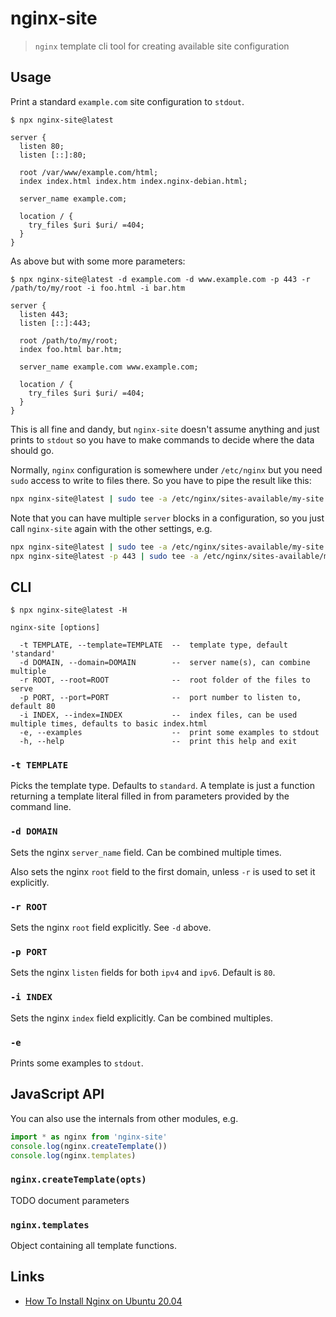 # nginx-site

> `nginx` template cli tool for creating available site configuration

## Usage

Print a standard `example.com` site configuration to `stdout`.

```
$ npx nginx-site@latest

server {
  listen 80;
  listen [::]:80;

  root /var/www/example.com/html;
  index index.html index.htm index.nginx-debian.html;

  server_name example.com;

  location / {
    try_files $uri $uri/ =404;
  }
}

```

As above but with some more parameters:

```
$ npx nginx-site@latest -d example.com -d www.example.com -p 443 -r /path/to/my/root -i foo.html -i bar.htm

server {
  listen 443;
  listen [::]:443;

  root /path/to/my/root;
  index foo.html bar.htm;

  server_name example.com www.example.com;

  location / {
    try_files $uri $uri/ =404;
  }
}

```

This is all fine and dandy, but `nginx-site` doesn't assume anything and just prints to `stdout` so you have to make commands to decide where the data should go.

Normally, `nginx` configuration is somewhere under `/etc/nginx` but you need `sudo` access to write to files there. So you have to pipe the result like this:

```bash
npx nginx-site@latest | sudo tee -a /etc/nginx/sites-available/my-site
```

Note that you can have multiple `server` blocks in a configuration, so you just call `nginx-site` again with the other settings, e.g.

```bash
npx nginx-site@latest | sudo tee -a /etc/nginx/sites-available/my-site
npx nginx-site@latest -p 443 | sudo tee -a /etc/nginx/sites-available/my-site
```

## CLI

```
$ npx nginx-site@latest -H
```

```
nginx-site [options]

  -t TEMPLATE, --template=TEMPLATE  --  template type, default 'standard'
  -d DOMAIN, --domain=DOMAIN        --  server name(s), can combine multiple
  -r ROOT, --root=ROOT              --  root folder of the files to serve
  -p PORT, --port=PORT              --  port number to listen to, default 80
  -i INDEX, --index=INDEX           --  index files, can be used multiple times, defaults to basic index.html
  -e, --examples                    --  print some examples to stdout
  -h, --help                        --  print this help and exit
```

### `-t TEMPLATE`

Picks the template type. Defaults to `standard`. A template is just a function returning a template literal filled in from parameters provided by the command line.

### `-d DOMAIN`

Sets the nginx `server_name` field. Can be combined multiple times.

Also sets the nginx `root` field to the first domain, unless `-r` is used to set it explicitly.

### `-r ROOT`

Sets the nginx `root` field explicitly. See `-d` above.

### `-p PORT`

Sets the nginx `listen` fields for both `ipv4` and `ipv6`. Default is `80`.

### `-i INDEX`

Sets the nginx `index` field explicitly. Can be combined multiples.

### `-e`

Prints some examples to `stdout`.

## JavaScript API

You can also use the internals from other modules, e.g.

```js
import * as nginx from 'nginx-site'
console.log(nginx.createTemplate())
console.log(nginx.templates)
```

### `nginx.createTemplate(opts)`

TODO document parameters

### `nginx.templates`

Object containing all template functions.

## Links

* [How To Install Nginx on Ubuntu 20.04](https://www.digitalocean.com/community/tutorials/how-to-install-nginx-on-ubuntu-20-04)
